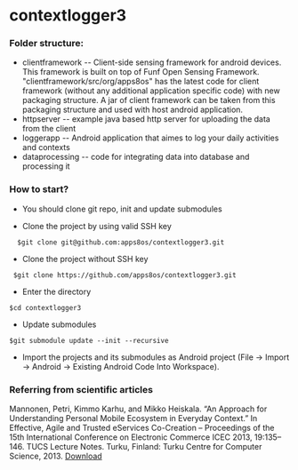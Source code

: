 contextlogger3
==============

### Folder structure:
* clientframework -- Client-side sensing framework for android devices. This framework is built on top of Funf Open Sensing Framework.
"clientframework/src/org/apps8os" has the latest code for client framework (without any additional application specific code) with new packaging structure. A jar of client framework can be taken from this packaging structure and used with host android application.
* httpserver -- example java based http server for uploading the data from the client
* loggerapp -- Android application that aimes to log your daily activities and contexts
* dataprocessing -- code for integrating data into database and processing it

### How to start?
* You should clone git repo, init and update submodules

- Clone the project by using valid SSH key
 
```
  $git clone git@github.com:apps8os/contextlogger3.git
```
  - Clone the project without SSH key
 
```
 $git clone https://github.com/apps8os/contextlogger3.git
```
- Enter the directory

```
$cd contextlogger3
```
- Update submodules
 
```
$git submodule update --init --recursive
```

* Import the projects and its submodules as Android project (File -> Import -> Android -> Existing Android Code Into Workspace).

### Referring from scientific articles

Mannonen, Petri, Kimmo Karhu, and Mikko Heiskala. “An Approach for Understanding Personal Mobile Ecosystem in Everyday Context.” In Effective, Agile and Trusted eServices Co-Creation – Proceedings of the 15th International Conference on Electronic Commerce ICEC 2013, 19:135–146. TUCS Lecture Notes. Turku, Finland: Turku Centre for Computer Science, 2013. [Download](http://www.doria.fi/bitstream/handle/10024/91642/LN19.digi.pdf)
